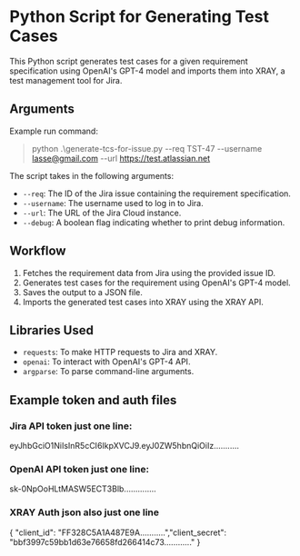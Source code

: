 # Python Script for Generating Test Cases

This Python script generates test cases for a given requirement specification using OpenAI's GPT-4 model and imports them into XRAY, a test management tool for Jira.

## Arguments

Example run command:
> python .\generate-tcs-for-issue.py --req TST-47 --username lasse@gmail.com --url https://test.atlassian.net

The script takes in the following arguments:

- `--req`: The ID of the Jira issue containing the requirement specification.
- `--username`: The username used to log in to Jira.
- `--url`: The URL of the Jira Cloud instance.
- `--debug`: A boolean flag indicating whether to print debug information.

## Workflow

1. Fetches the requirement data from Jira using the provided issue ID.
2. Generates test cases for the requirement using OpenAI's GPT-4 model.
3. Saves the output to a JSON file.
4. Imports the generated test cases into XRAY using the XRAY API.

## Libraries Used

- `requests`: To make HTTP requests to Jira and XRAY.
- `openai`: To interact with OpenAI's GPT-4 API.
- `argparse`: To parse command-line arguments.

## Example token and auth files

### Jira API token just one line:
eyJhbGciO1NiIsInR5cCI6IkpXVCJ9.eyJ0ZW5hbnQiOiIz...........

### OpenAI API token just one line:
sk-0NpOoHLtMASW5ECT3Blb..............

### XRAY Auth json also just one line
{ "client_id": "FF328C5A1A487E9A...........","client_secret": "bbf3997c59bb1d63e76658fd266414c73............" }
